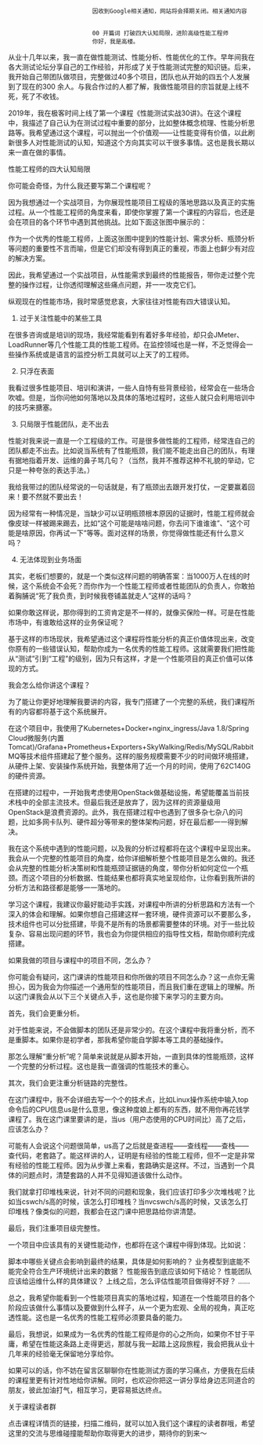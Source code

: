 
                            
                            因收到Google相关通知，网站将会择期关闭。相关通知内容
                            
                            
                            00 开篇词 打破四大认知局限，进阶高级性能工程师
                            你好，我是高楼。

从业十几年以来，我一直在做性能测试、性能分析、性能优化的工作。早年间我在各大测试论坛分享自己的工作经验，并形成了关于性能测试完整的知识链。后来，我开始自己带团队做项目，完整做过40多个项目，团队也从开始的四五个人发展到了现在的300 余人。与我合作过的人都了解，我做性能项目的宗旨就是上线不死，死了不收钱。

2019年，我在极客时间上线了第一个课程《性能测试实战30讲》。在这个课程中，我描述了自己认为在测试过程中重要的部分，比如整体概念梳理、性能分析思路等。我希望通过这个课程，可以抛出一个价值观——让性能变得有价值，以此刷新很多人对性能测试的认知，知道这个方向其实可以干很多事情。这也是我长期以来一直在做的事情。

性能工程师的四大认知局限

你可能会奇怪，为什么我还要写第二个课程呢？

因为我想通过一个实战项目，为你展现性能项目工程级的落地思路以及真正的实施过程。从一个性能工程师的角度来看，即使你掌握了第一个课程的内容后，也还是会在项目的各个环节中遇到其他挑战。比如下面这张图中展示的：



作为一个优秀的性能工程师，上面这张图中提到的性能计划、需求分析、瓶颈分析等问题的重要性不言而喻，但是它们却没有得到真正的重视，市面上也鲜少有对应的解决方案。

因此，我希望通过一个实战项目，从性能需求到最终的性能报告，带你走过整个完整的操作过程，让你透彻理解这些痛点问题，并一一攻克它们。

纵观现在的性能市场，我时常感觉悲哀，大家往往对性能有四大错误认知。

1. 过于关注性能中的某些工具

在很多咨询或是培训的现场，我经常能看到有着好多年经验，却只会JMeter、LoadRunner等几个性能工具的性能工程师。在监控领域也是一样，不乏觉得会一些操作系统或是语言的监控分析工具就可以上天了的工程师。

2. 只浮在表面

我看过很多性能项目、培训和演讲，一些人自恃有些背景经验，经常会在一些场合吹嘘。但是，当你问他如何落地以及具体的落地过程时，这些人就只会利用培训中的技巧来搪塞。

3. 只局限于性能团队，走不出去

性能对我来说一直是一个工程级的工作。可是很多做性能的工程师，经常连自己的团队都走不出去。比如说当系统有了性能瓶颈，我们能不能走出自己的团队，有理有据地指着开发、运维的鼻子骂几句？（当然，我并不推荐这种不礼貌的举动，它只是一种夸张的表达手法。）

我给我带过的团队经常说的一句话就是，有了瓶颈出去跟开发打仗，一定要赢着回来！要不然就不要出去！

因为经常有一种情况是，当缺少可以证明瓶颈根本原因的证据时，性能工程师就会像皮球一样被踢来踢去，比如“这个可能是啥啥问题，你去问下谁谁谁”、“这个可能是啥原因，你再试一下”等等。面对这样的场景，你觉得做性能还有什么意义吗？

4. 无法体现到业务场面

其实，老板们想要的，就是一个类似这样问题的明确答案：当1000万人在线的时候，这个系统会不会死？而你作为一个性能工程师或者性能团队的负责人，你敢拍着胸脯说“死了我负责，到时候我卷铺盖就走人”这样的话吗？

如果你敢这样说，那你得到的工资肯定是不一样的，就像买保险一样。可是在性能市场中，有谁敢给这样的业务保证呢？

基于这样的市场现状，我希望通过这个课程将性能分析的真正价值体现出来，改变你原有的一些错误认知，帮助你成为一名优秀的性能工程师。这就需要我们把性能从“测试”引到“工程”的级别，因为只有这样，才是一个性能项目的真正价值可以体现的方式。

我会怎么给你讲这个课程？

为了能让你更好地理解我要讲的内容，我专门搭建了一个完整的系统，我们课程所有的内容都将基于这个系统展开。

在这个项目中，我使用了Kubernetes+Docker+nginx_ingress/Java 1.8/Spring Cloud微服务(内置Tomcat)/Grafana+Prometheus+Exporters+SkyWalking/Redis/MySQL/RabbitMQ等技术组件搭建起了整个服务。这样的服务规模需要不少的时间做环境搭建，从硬件上架、安装操作系统开始，我整体用了近一个月的时间，使用了62C140G的硬件资源。

在搭建的过程中，一开始我考虑使用OpenStack做基础设施，希望能覆盖当前技术栈中的全部主流技术。但最后我还是放弃了，因为这样的资源量级用OpenStack是浪费资源的。此外，我在搭建过程中也遇到了很多杂七杂八的问题，比如多网卡队列、硬件超分等带来的整体架构问题，好在最后都一一得到解决。

我在这个系统中遇到的性能问题，以及我的分析过程都将在这个课程中呈现出来。我会从一个完整的性能项目的角度，给你详细解析整个性能项目是怎么做的。我还会从完整的性能分析决策树和性能瓶颈证据链的角度，带你分析如何定位一个瓶颈。而这个项目的分析数据、性能结果也都将真实地呈现给你，让你看到我所讲的分析方法和路径都是能够一一落地的。

学习这个课程，我建议你最好能动手实践，对课程中所讲的分析思路和方法有一个深入的体会和理解。如果你想自己搭建这样一套环境，硬件资源可以不要那么多，技术组件也可以分批搭建，毕竟不是所有的场景都需要整体的环境。对于一些比较复杂、容易出现问题的环节，我也会为你提供相应的指导性文档，帮助你顺利完成搭建。

如果我做的项目与课程中的项目不同，怎么办？

你可能会有疑问，这门课讲的性能项目和你所做的项目不同怎么办？这一点你无需担心，因为我会为你描述一个通用型的性能项目，而且我们重在逻辑上的理解。所以这门课我会从以下三个关键点入手，这也是你接下来学习的主要方向。



首先，我们会更重分析。

对于性能来说，不会做脚本的团队还是非常少的。在这个课程中我将重分析，而不是重脚本。如果你是初学者，那我希望你能自学脚本等工具的基础操作。

那怎么理解“重分析”呢？简单来说就是从脚本开始，一直到具体的性能瓶颈，这样一个完整的分析过程。这也是我一直强调的性能技术的重心。

其次，我们会更注重分析链路的完整性。

在这门课程中，我不会详细去写一个个的技术点，比如Linux操作系统中输入top命令后的CPU信息us是什么意思，像这种度娘上都有的东西，就不用你再花钱学课程了。我在这门课里要讲的是，当us（用户态使用的CPU时间比）高了之后，应该怎么办？

可能有人会说这个问题很简单，us高了之后就是查进程——查线程——查栈——查代码，老套路了。能这样讲的人，证明是有经验的性能工程师，但不一定是非常有经验的性能工程师。因为从步骤上来看，套路确实是这样。不过，当遇到一个具体的问题点时，清楚套路的人并不见得知道该做什么动作。

我们就拿打印堆栈来说，针对不同的问题和现象，我们应该打印多少次堆栈呢？比如当cswch/s高的时候，该怎么打印堆栈？当nvcswch/s高的时候，又该怎么打印堆栈？像类似的问题，我都会在这门课中把思路给你讲清楚。

最后，我们注重项目级完整性。

一个项目中应该具有的关键性能动作，也都将在这个课程中得到体现。比如说：


脚本中哪些关键点会影响到最终的结果，具体是如何影响的？
业务模型到底能不能完全符合生产环境统计出来的数据？
性能报告到底应该如何下结论？
性能团队应该给运维什么样的具体建议？
上线之后，怎么评估性能项目做得好不好？
……


总之，我希望你能看到一个性能项目真实的落地过程，知道在一个性能项目的各个阶段应该做什么事情以及要做到什么样子，从一个更为宏观、全局的视角，真正吃透性能。这也是一名优秀的性能工程师必须要具备的能力。



最后，我想说，如果成为一名优秀的性能工程师是你的心之所向，如果你不甘于平庸，希望在性能这条路上走得更远，那就与我一起踏上这段旅程，我会把我从业十几年来的经验毫无保留地分享给你。

如果可以的话，你不妨在留言区聊聊你在性能测试方面的学习痛点，方便我在后续的课程里更有针对性地给你讲解。同时，也欢迎你把这一讲分享给身边志同道合的朋友，彼此加油打气，相互学习，更容易抵达终点。

关于课程读者群

点击课程详情页的链接，扫描二维码，就可以加入我们这个课程的读者群哦，希望这里的交流与思维碰撞能帮助你取得更大的进步，期待你的到来～

                        
                        
                            